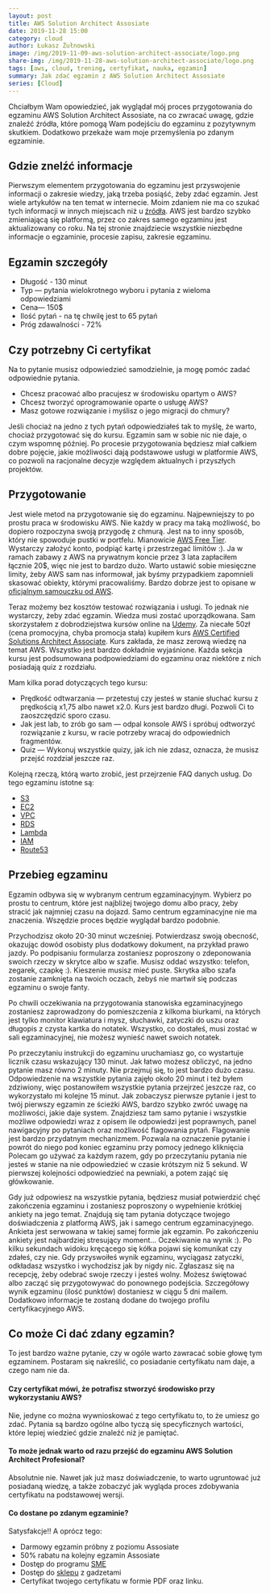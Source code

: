 ```yaml
---
layout: post
title: AWS Solution Architect Assosiate
date: 2019-11-28 15:00
category: cloud
author: Łukasz Żułnowski
image: /img/2019-11-09-aws-solution-architect-associate/logo.png
share-img: /img/2019-11-28-aws-solution-architect-associate/logo.png
tags: [aws, cloud, trening, certyfikat, nauka, egzamin]
summary: Jak zdać egzamin z AWS Solution Architect Assosiate
series: [Cloud]
---
```


Chciałbym Wam opowiedzieć, jak wyglądał mój proces przygotowania do egzaminu AWS Solution Architect Assosiate, na co zwracać uwagę, gdzie znaleźć źródła, które pomogą Wam podejściu do egzaminu z pozytywnym skutkiem. Dodatkowo przekaże wam moje przemyślenia po zdanym egzaminie.

## Gdzie znelźć informacje

Pierwszym elementem przygotowania do egzaminu jest przyswojenie informacji o zakresie wiedzy, jaką trzeba posiąść, żeby zdać egzamin. Jest wiele artykułów na ten temat w internecie. Moim zdaniem nie ma co szukać tych informacji w innych miejscach niż u [źródła](https://aws.amazon.com/certification/certified-solutions-architect-associate/). AWS jest bardzo szybko zmieniającą się platformą, przez co zakres samego egzaminu jest aktualizowany co roku.
Na tej stronie znajdziecie wszystkie niezbędne informacje o egzaminie, procesie zapisu, zakresie egzaminu.

## Egzamin szczegóły

* Długość - 130 minut
* Typ — pytania wielokrotnego wyboru i pytania z wieloma odpowiedziami
* Cena— 150$
* Ilość pytań - na tę chwilę jest to 65 pytań
* Próg zdawalności - 72%

## Czy potrzebny Ci certyfikat

Na to pytanie musisz odpowiedzieć samodzielnie, ja mogę pomóc zadać odpowiednie pytania.

* Chcesz pracować albo pracujesz w środowisku opartym o AWS?
* Chcesz tworzyć oprogramowanie oparte o usługę AWS?
* Masz gotowe rozwiązanie i myślisz o jego migracji do chmury?

Jeśli chociaż na jedno z tych pytań odpowiedziałeś tak to myślę, że warto, chociaż przygotować się do kursu. Egzamin sam w sobie nic nie daje, o czym wspomnę później.
Po procesie przygotowania będziesz miał całkiem dobre pojęcie, jakie możliwości dają podstawowe usługi w platformie AWS, co pozwoli na racjonalne decyzje względem aktualnych i przyszłych projektów.

## Przygotowanie

Jest wiele metod na przygotowanie się do egzaminu. Najpewniejszy to po prostu praca w środowisku AWS. Nie każdy w pracy ma taką możliwość, bo dopiero rozpoczyna swoją przygodę z chmurą. Jest na to inny sposób, który nie spowoduje pustki w portfelu. Mianowicie [AWS Free Tier](https://aws.amazon.com/free/). Wystarczy założyć konto, podpiąć kartę i przestrzegać limitów :). Ja w ramach zabawy z AWS na prywatnym koncie przez 3 lata zapłaciłem łącznie 20$, więc nie jest to bardzo dużo. Warto ustawić sobie miesięczne limity, żeby AWS sam nas informował, jak byśmy przypadkiem zapomnieli skasować obiekty, którymi pracowaliśmy. Bardzo dobrze jest to opisane w [oficjalnym samouczku od AWS](https://aws.amazon.com/getting-started/tutorials/control-your-costs-free-tier-budgets/).

Teraz możemy bez kosztów testować rozwiązania i usługi. To jednak nie wystarczy, żeby zdać egzamin. Wiedza musi zostać uporządkowana. Sam skorzystałem z dobrodziejstwa kursów online na [Udemy](https://www.udemy.com/). Za niecałe 50zł (cena promocyjna, chyba promocja stała) kupiłem kurs [AWS Certified Solutions Architect Associate](https://www.udemy.com/course/aws-certified-solutions-architect-associate/). Kurs zakłada, że masz zerową wiedzę na temat AWS. Wszystko jest bardzo dokładnie wyjaśnione. Każda sekcja kursu jest podsumowana podpowiedziami do egzaminu oraz niektóre z nich posiadają quiz z rozdziału.

Mam kilka porad dotyczących tego kursu:

* Prędkość odtwarzania — przetestuj czy jesteś w stanie słuchać kursu z prędkością x1,75 albo nawet x2.0. Kurs jest bardzo długi. Pozwoli Ci to zaoszczędzić sporo czasu.
* Jak jest lab, to zrób go sam — odpal konsole AWS i spróbuj odtworzyć rozwiązanie z kursu, w racie potrzeby wracaj do odpowiednich fragmentów.
* Quiz — Wykonuj wszystkie quizy, jak ich nie zdasz, oznacza, że musisz przejść rozdział jeszcze raz.

Kolejną rzeczą, którą warto zrobić, jest przejrzenie FAQ danych usług. Do tego egzaminu istotne są:

* [S3](https://aws.amazon.com/s3/faqs/)
* [EC2](https://aws.amazon.com/ec2/faqs/)
* [VPC](https://aws.amazon.com/vpc/faqs/)
* [RDS](https://aws.amazon.com/rds/faqs/)
* [Lambda](https://aws.amazon.com/lambda/faqs/)
* [IAM](https://aws.amazon.com/iam/faqs/)
* [Route53](https://aws.amazon.com/route53/faqs/)

## Przebieg egzaminu

Egzamin odbywa się w wybranym centrum egzaminacyjnym. Wybierz po prostu to centrum, które jest najbliżej twojego domu albo pracy, żeby stracić jak najmniej czasu na dojazd. Samo centrum egzaminacyjne nie ma znaczenia. Wszędzie proces będzie wyglądał bardzo podobnie.

Przychodzisz około 20-30 minut wcześniej. Potwierdzasz swoją obecność, okazując dowód osobisty plus dodatkowy dokument, na przykład prawo jazdy. Po podpisaniu formularza zostaniesz poproszony o zdeponowania swoich rzeczy w skrytce albo w szafie. Musisz oddać wszystko: telefon, zegarek, czapkę :). Kieszenie musisz mieć puste. Skrytka albo szafa zostanie zamknięta na twoich oczach, żebyś nie martwił się podczas egzaminu o swoje fanty.

Po chwili oczekiwania na przygotowania stanowiska egzaminacyjnego zostaniesz zaprowadzony do pomieszczenia z kilkoma biurkami, na których jest tylko monitor klawiatura i mysz, słuchawki, zatyczki do uszu oraz długopis z czysta kartka do notatek. Wszystko, co dostałeś, musi zostać w sali egzaminacyjnej, nie możesz wynieść nawet swoich notatek.

Po przeczytaniu instrukcji do egzaminu uruchamiasz go, co wystartuje licznik czasu wskazujący 130 minut. Jak łatwo możesz obliczyć, na jedno pytanie masz równo 2 minuty. Nie przejmuj się, to jest bardzo dużo czasu. Odpowiedzenie na wszystkie pytania zajęło około 20 minut i też byłem zdziwiony, więc postanowiłem wszystkie pytania przejrzeć jeszcze raz, co wykorzystało mi kolejne 15 minut. Jak zobaczysz pierwsze pytanie i jest to twój pierwszy egzamin ze ścieżki AWS, bardzo szybko zwróć uwagę na możliwości, jakie daje system. Znajdziesz tam samo pytanie i wszystkie możliwe odpowiedzi wraz z opisem ile odpowiedzi jest poprawnych, panel nawigacyjny po pytaniach oraz możliwość flagowania pytań. Flagowanie jest bardzo przydatnym mechanizmem. Pozwala na oznaczenie pytanie i powrót do niego pod koniec egzaminu przy pomocy jednego kliknięcia Polecam go używać za każdym razem, gdy po przeczytaniu pytania nie jesteś w stanie na nie odpowiedzieć w czasie krótszym niż 5 sekund. W pierwszej kolejności odpowiedzieć na pewniaki, a potem zająć się główkowanie.

Gdy już odpowiesz na wszystkie pytania, będziesz musiał potwierdzić chęć zakończenia egzaminu i zostaniesz poproszony o wypełnienie krótkiej ankiety na jego temat. Znajdują się tam pytania dotyczące twojego doświadczenia z platformą AWS, jak i samego centrum egzaminacyjnego. Ankieta jest serwowana w takiej samej formie jak egzamin. Po zakończeniu ankiety jest najbardziej stresujący moment... Oczekiwanie na wynik :). Po kilku sekundach widoku kręcącego się kółka pojawi się komunikat czy zdałeś, czy nie. Gdy przyswoiłeś wynik egzaminu, wyciągasz zatyczki, odkładasz wszystko i wychodzisz jak by nigdy nic. Zgłaszasz się na recepcję, żeby odebrać swoje rzeczy i jesteś wolny. Możesz świętować albo zacząć się przygotowywać do ponownego podejścia.
Szczegółowy wynik egzaminu (ilość punktów) dostaniesz w ciągu 5 dni mailem. Dodatkowo informacje te zostaną dodane do twojego profilu certyfikacyjnego AWS.

## Co może Ci dać zdany egzamin?

To jest bardzo ważne pytanie, czy w ogóle warto zawracać sobie głowę tym egzaminem. Postaram się nakreślić, co posiadanie certyfikatu nam daje, a czego nam nie da.

#### Czy certyfikat mówi, że potrafisz stworzyć środowisko przy wykorzystaniu AWS?

Nie, jedyne co można wywnioskować z tego certyfikatu to, to że umiesz go zdać. Pytania są bardzo ogólne albo tyczą się specyficznych wartości, które lepiej wiedzieć gdzie znaleźć niż je pamiętać.

#### To może jednak warto od razu przejść do egzaminu AWS Solution Architect Profesional?

Absolutnie nie. Nawet jak już masz doświadczenie, to warto ugruntować już posiadaną wiedzę, a także zobaczyć jak wygląda proces zdobywania certyfikatu na podstawowej wersji.

#### Co dostane po zdanym egzaminie?

Satysfakcje!! A oprócz tego:

* Darmowy egzamin próbny z poziomu Assosiate
* 50% rabatu na kolejny egzamin Assosiate
* Dostęp do programu [SME](https://aws.amazon.com/certification/certification-sme-program/)
* Dostęp do [sklepu](https://www.sunriseidcart.com/aws/) z gadzetami
* Certyfikat twojego certyfikatu w formie PDF oraz linku.
